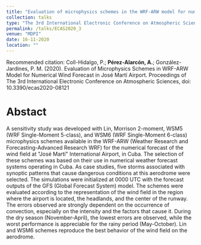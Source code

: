 ```yaml
---
title: "Evaluation of microphysics schemes in the WRF-ARW model for numerical wind forecast in José Martí International Airport."
collection: talks
type: "The 3rd International Electronic Conference on Atmospheric Sciences "
permalink: /talks/ECAS2020_3
venue: "MDPI"
date: 16-11-2020
location: ""
---
```


Recommended citation: Coll-Hidalgo, P.; <b>Pérez-Alarcón, A.</b>; González-Jardines, P. M. (2020). Evaluation of Microphysics Schemes in WRF-ARW Model for Numerical Wind Forecast in José Martí Airport. Proceedings of The 3rd International Electronic Conference on Atmospheric Sciences, doi: 10.3390/ecas2020-08121 


# Abstact
A sensitivity study was developed with Lin, Morrison 2-moment, WSM5 (WRF Single-Moment 5-class), and WSM6 (WRF Single-Moment 6-class) microphysics schemes available in the
WRF-ARW (Weather Research and Forecasting-Advanced Research WRF) for the numerical
forecast of the wind field at "José Martí" International Airport, in Cuba. The selection of these
schemes was based on their use in numerical weather forecast systems operating in Cuba. As case
studies, five storms associated with synoptic patterns that cause dangerous conditions at this
aerodrome were selected. The simulations were initialized at 0000 UTC with the forecast outputs of
the GFS (Global Forecast System) model. The schemes were evaluated according to the
representation of the wind field in the region where the airport is located, the headlands, and the
center of the runway. The errors observed are strongly dependent on the occurrence of convection,
especially on the intensity and the factors that cause it. During the dry season (November-April),
the lowest errors are observed, while the worst performance is appreciable for the rainy period
(May-October). Lin and WSM6 schemes reproduce the best behavior of the wind field on the
aerodrome.



